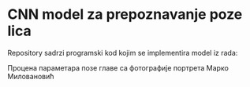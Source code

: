 # CNN model za prepoznavanje poze lica

Repository sadrzi programski kod kojim se implementira model iz rada:

Процена параметара позе главе са фотографије портрета
Марко Миловановић

